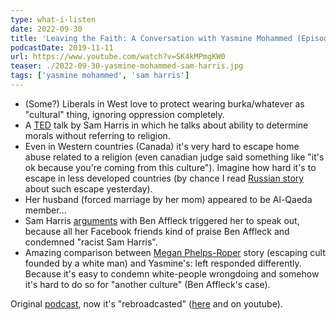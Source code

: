 ```yaml
---
type: what-i-listen
date: 2022-09-30
title: 'Leaving the Faith: A Conversation with Yasmine Mohammed (Episode #298)'
podcastDate: 2019-11-11
url: https://www.youtube.com/watch?v=SK4kMPmgKW0
teaser: ./2022-09-30-yasmine-mohammed-sam-harris.jpg
tags: ['yasmine mohammed', 'sam harris']
---
```


* (Some?) Liberals in West love to protect wearing burka/whatever as "cultural" thing, ignoring oppression completely.
* A [TED](https://www.youtube.com/watch?v=Hj9oB4zpHww) talk by Sam Harris in which he talks about ability to determine morals without referring to religion.
* Even in Western countries (Canada) it's very hard to escape home abuse related to a religion (even canadian judge said something like "it's ok because you're coming from this culture"). Imagine how hard it's to escape in less developed countries (by chance I read [Russian story](https://cherta.media/story/istoriya-devushki-iz-dagestana-sbezhavshej-ot-semi-k-svobode/) about such escape yesterday).
* Her husband (forced marriage by her mom) appeared to be Al-Qaeda member...
* Sam Harris [arguments](https://www.youtube.com/watch?v=vln9D81eO60) with Ben Affleck triggered her to speak out, because all her Facebook friends kind of praise Ben Affleck and condemned "racist Sam Harris".
* Amazing comparison between [Megan Phelps-Roper](https://en.wikipedia.org/wiki/Megan_Phelps-Roper) story (escaping cult founded by a white man) and Yasmine's: left responded differently. Because it's easy to condemn white-people wrongdoing and somehow it's hard to do so for "another culture" (Ben Affleck's case).


Original [podcast](https://www.samharris.org/podcasts/making-sense-episodes/175-leaving-faith), now it's "rebroadcasted" ([here](https://www.samharris.org/podcasts/making-sense-episodes/298-leaving-the-faith-rebroadcast) and on youtube).
